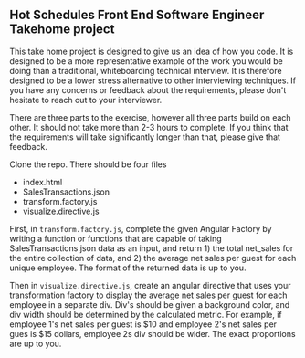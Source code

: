 ## Hot Schedules Front End Software Engineer Takehome project

This take home project is designed to give us an idea of how you code. It is designed to be a more representative example of the work you would be doing than a traditional, whiteboarding technical interview. It is therefore designed to be a lower stress alternative to other interviewing techniques. If you have any concerns or feedback about the requirements, please don't hesitate to reach out to your interviewer.

There are three parts to the exercise, however all three parts build on each other. It should not take more than 2-3 hours to complete. If you think that the requirements will take significantly longer than that, please give that feedback.

Clone the repo. There should be four files

- index.html
- SalesTransactions.json
- transform.factory.js
- visualize.directive.js

First, in `transform.factory.js`, complete the given Angular Factory by writing a function or functions that are capable of taking SalesTransactions.json data as an input, and return 1) the total net_sales for the entire collection of data, and 2) the average net sales per guest for each unique employee. The format of the returned data is up to you.

Then in `visualize.directive.js`, create an angular directive that uses your transformation factory to display the average net sales per guest for each employee in a separate div. Div's should be given a background color, and div width should be determined by the calculated metric. For example, if employee 1's net sales per guest is $10 and employee 2's net sales per gues is $15 dollars, employee 2s div should be wider. The exact proportions are up to you.




